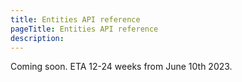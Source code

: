 ```yaml
---
title: Entities API reference
pageTitle: Entities API reference
description: 
---
```


Coming soon. ETA 12-24 weeks from June 10th 2023.
